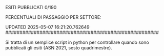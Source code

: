 ESITI PUBBLICATI 0/190 

PERCENTUALI DI PASSAGGIO PER SETTORE:

UPDATED 2025-05-07 16:21:20.762649
###################################################### 

Si tratta di un semplice script in python per controllare quando sono pubblicati gli esiti (ASN 2021, sesto quadrimestre).


